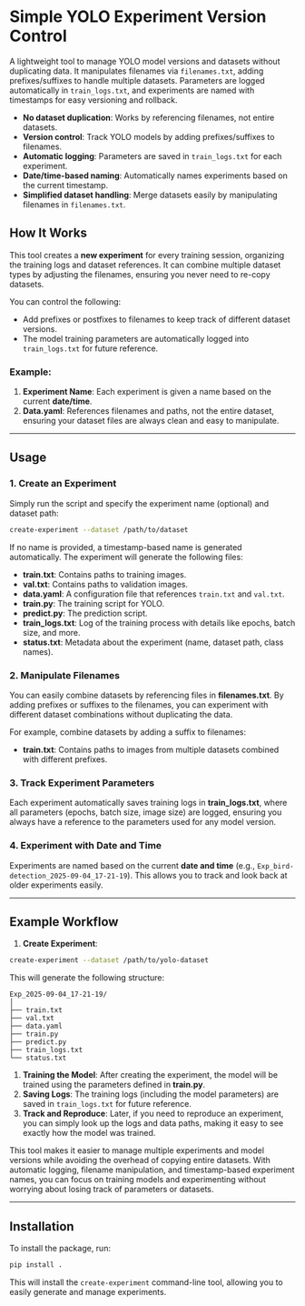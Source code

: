 # **Simple YOLO Experiment Version Control**

A lightweight tool to manage YOLO model versions and datasets without duplicating data. It manipulates filenames via `filenames.txt`, adding prefixes/suffixes to handle multiple datasets. Parameters are logged automatically in `train_logs.txt`, and experiments are named with timestamps for easy versioning and rollback.

- **No dataset duplication**: Works by referencing filenames, not entire datasets.
- **Version control**: Track YOLO models by adding prefixes/suffixes to filenames.
- **Automatic logging**: Parameters are saved in `train_logs.txt` for each experiment.
- **Date/time-based naming**: Automatically names experiments based on the current timestamp.
- **Simplified dataset handling**: Merge datasets easily by manipulating filenames in `filenames.txt`.

## **How It Works**

This tool creates a **new experiment** for every training session, organizing the training logs and dataset references. It can combine multiple dataset types by adjusting the filenames, ensuring you never need to re-copy datasets.

You can control the following:

- Add prefixes or postfixes to filenames to keep track of different dataset versions.
- The model training parameters are automatically logged into `train_logs.txt` for future reference.

### Example:

1. **Experiment Name**: Each experiment is given a name based on the current **date/time**.
2. **Data.yaml**: References filenames and paths, not the entire dataset, ensuring your dataset files are always clean and easy to manipulate.

---

## **Usage**

### **1. Create an Experiment**

Simply run the script and specify the experiment name (optional) and dataset path:

```bash
create-experiment --dataset /path/to/dataset

```

If no name is provided, a timestamp-based name is generated automatically. The experiment will generate the following files:

- **train.txt**: Contains paths to training images.
- **val.txt**: Contains paths to validation images.
- **data.yaml**: A configuration file that references `train.txt` and `val.txt`.
- **train.py**: The training script for YOLO.
- **predict.py**: The prediction script.
- **train_logs.txt**: Log of the training process with details like epochs, batch size, and more.
- **status.txt**: Metadata about the experiment (name, dataset path, class names).

### **2. Manipulate Filenames**

You can easily combine datasets by referencing files in **filenames.txt**. By adding prefixes or suffixes to the filenames, you can experiment with different dataset combinations without duplicating the data.

For example, combine datasets by adding a suffix to filenames:

- **train.txt**: Contains paths to images from multiple datasets combined with different prefixes.

### **3. Track Experiment Parameters**

Each experiment automatically saves training logs in **train_logs.txt**, where all parameters (epochs, batch size, image size) are logged, ensuring you always have a reference to the parameters used for any model version.

### **4. Experiment with Date and Time**

Experiments are named based on the current **date and time** (e.g., `Exp_bird-detection_2025-09-04_17-21-19`). This allows you to track and look back at older experiments easily.

---

## **Example Workflow**

1. **Create Experiment**:

```bash
create-experiment --dataset /path/to/yolo-dataset

```

This will generate the following structure:

```
Exp_2025-09-04_17-21-19/
│
├── train.txt
├── val.txt
├── data.yaml
├── train.py
├── predict.py
├── train_logs.txt
└── status.txt

```

1. **Training the Model**: After creating the experiment, the model will be trained using the parameters defined in **train.py**.
2. **Saving Logs**: The training logs (including the model parameters) are saved in `train_logs.txt` for future reference.
3. **Track and Reproduce**: Later, if you need to reproduce an experiment, you can simply look up the logs and data paths, making it easy to see exactly how the model was trained.


This tool makes it easier to manage multiple experiments and model versions while avoiding the overhead of copying entire datasets. With automatic logging, filename manipulation, and timestamp-based experiment names, you can focus on training models and experimenting without worrying about losing track of parameters or datasets.

---

## **Installation**

To install the package, run:

```bash
pip install .
```

This will install the `create-experiment` command-line tool, allowing you to easily generate and manage experiments.
